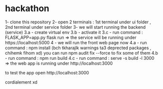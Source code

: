 # hackathon

1- clone this repository
2- open 2 terminals : 1st terminal under ui folder , 2nd terminal under service folder
3- we will start running the backend (service)
3.a - create virtual env
3.b - activate it 
3.c - run command : FLASK_APP=app.py flask run
=> the service will be running under https://localhost:5000
4 - we will run the front web page now 
4.a - run command : npm install (bch tkharajlk warnings ta3 deprected packages , chihemk fihom xd) you can run npm audit fix --force to fix some of them
4.b - run command : npm run build
4.c - run command : serve -s build -l 3000
=> the web app is running under http://localhost:3000  

to test the app open http://localhost:3000

cordialement xd
